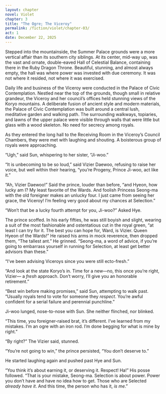 ```yaml
---
layout: chapter
novel: Violet
chapter: 3
title: "The Ogre; The Viceroy"
permalink: /fiction/violet/chapter-03/
act: 1
date: December 22, 2025
---
```

Stepped into the mountainside, the Summer Palace grounds were a more vertical affair than its southern city siblings. At its center, mid-way up, was the vast and ornate, double-eaved Hall of Celestial Balance, containing there in the Ruby Dragon Throne. Beautiful, stunning, and almost always empty, the hall was where power was invested with due ceremony. It was not where it resided, not where it was exercised. 

Daily life and business of the Viceroy were conducted in the Palace of Civic Contemplation. Nestled near the top of the grounds, though small in relative grandeur, the Viceroy and her council’s offices held stunning views of the Koryo mountains. A deliberate fusion of ancient style and modern materials, the Palace of Civic Contemplation was built around a central lush, meditative garden and walking path. The surrounding walkways, topiaries, and lawns of the upper palace were visible through walls that were little but glass with a wood skeleton. No need for secrecy among royals.

As they entered the long hall to the Receiving Room in the Viceroy’s Council Chambers, they were met with laughing and shouting. A boisterous group of royals were approaching.

“Ugh,” said Sun, whispering to her sister, “Ji-woo.”

“It is unbecoming to be so loud,” said Vizier Daewoo, refusing to raise her voice, but well within their hearing, “you’re Progeny, Prince Ji-woo, act like it.”

“Ah, Vizier Daewoo!” Said the prince, louder than before, “and Hyeon, how lucky am I? My least favorite of the Wards. And foolish Princess Seong-ma with the old foreigner makes an unlucky four. I just came from seeing her grace, the Viceroy! I’m feeling very good about my chances at Selection.”

“Won’t that be a lucky fourth attempt for you, Ji-woo?” Asked Hye.

The prince scoffed. In his early fifties, he was still boyish and slight, wearing a suit of the most fashionable and ostentatious cut in the royal green, “at least I can try for it. The best you can hope for, Ward, is Vizier. Queen Hyeon of the Wards!” He raised his arms in mock reverence, then dropped them, “The tallest ant.” He grinned. “Seong-ma, a word of advice, if you’re going to embarrass yourself in running for Selection, at least get better advisors than these.”

“I’ve been advising Viceroys since you were still ecto-fresh.”

“And look at the state Koryo’s in. Time for a new—no, this once you’re right, Vizier— a *fresh* approach. Don’t worry, I’ll give you an honorable retirement.”

“Best win before making promises,” said Sun, attempting to walk past. “Usually royals tend to vote for someone they *respect*. You’re awful confident for a serial failure and perennial punchline.”

Ji-woo lunged, nose-to-nose with Sun. She neither flinched, nor blinked.

“This time, you foreigner-raised brat, it’s different. I’ve learned from my mistakes. I’m an ogre with an iron rod. I’m done begging for what is mine by right.”

“By right?” The Vizier said, stunned.

“You’re not going to win,” the prince persisted, “You don’t deserve to.”

He started laughing again and pushed past Hye and Sun.

“You think it’s about earning it, or deserving it. Respect! Ha!” His posse followed. “That is your mistake, Seong-ma. Selection is about power. Power you don’t have and have no idea how to get. Those who are Selected *already have it*. And this time, the person who has it, *is me*.”